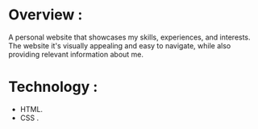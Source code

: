 
# Overview :

A personal website that showcases my skills, experiences, and interests. The website it's visually appealing and easy to navigate, while also providing relevant information about me.

# Technology :
- HTML.
- CSS .